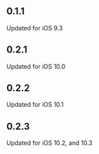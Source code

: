 ## 0.1.1

Updated for iOS 9.3

## 0.2.1

Updated for iOS 10.0

## 0.2.2

Updated for iOS 10.1

## 0.2.3

Updated for iOS 10.2, and 10.3
